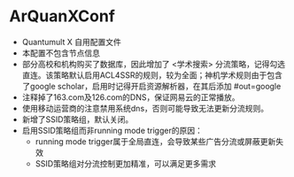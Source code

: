 # ArQuanXConf
- Quantumult X 自用配置文件
- 本配置不包含节点信息
- 部分高校和机构购买了数据库，因此增加了 <学术搜索> 分流策略，记得勾选直连。该策略默认启用ACL4SSR的规则，较为全面；神机学术规则由于包含了google scholar，启用时记得开启资源解析器，在其后添加 #out=google
- 注释掉了163.com及126.com的DNS，保证网易云的正常播放。
- 使用移动运营商的注意禁用系统dns，否则可能导致无法更新分流规则。
- 新增了SSID策略组，默认关闭。
- 启用SSID策略组而非running mode trigger的原因：
  - running mode trigger属于全局直连，会导致某些广告分流或屏蔽更新失效
  - SSID策略组对分流控制更加精准，可以满足更多需求
